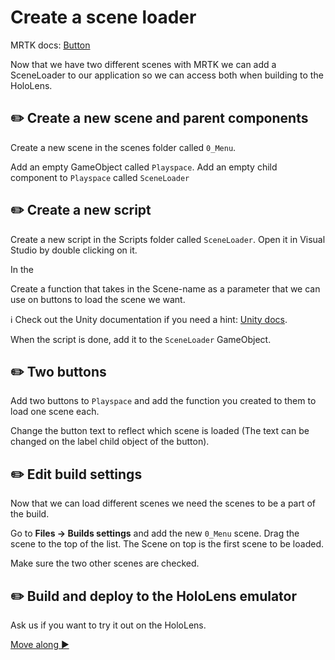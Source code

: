 # Create a scene loader

MRTK docs: [Button](https://github.com/Microsoft/MixedRealityToolkit-Unity/blob/mrtk_release/Documentation/README_Button.md)

Now that we have two different scenes with MRTK we can add a SceneLoader to our application so we can access both when building to the HoloLens. 

## ✏️ Create a new scene and parent components
Create a new scene in the scenes folder called `0_Menu`.

Add an empty GameObject called `Playspace`. Add an empty child component to `Playspace` called `SceneLoader`

## ✏️ Create a new script
Create a new script in the Scripts folder called `SceneLoader`. Open it in Visual Studio by double clicking on it.

In the 

Create a function that takes in the Scene-name as a parameter that we can use on buttons to load the scene we want. 

ℹ️ Check out the Unity documentation if you need a hint: [Unity docs](https://docs.unity3d.com/2018.3/Documentation/ScriptReference/SceneManagement.SceneManager.LoadScene.html).

When the script is done, add it to the `SceneLoader` GameObject. 

## ✏️ Two buttons
Add two buttons to `Playspace` and add the function you created to them to load one scene each. 

Change the button text to reflect which scene is loaded (The text can be changed on the label child object of the button). 

## ✏️ Edit build settings
Now that we can load different scenes we need the scenes to be a part of the build.

Go to **Files -> Builds settings** and add the new `0_Menu` scene. Drag the scene to the top of the list. The Scene on top is the first scene to be loaded. 

Make sure the two other scenes are checked. 

## ✏️ Build and deploy to the HoloLens emulator

Ask us if you want to try it out on the HoloLens. 

[Move along ▶](TASK3.md)️